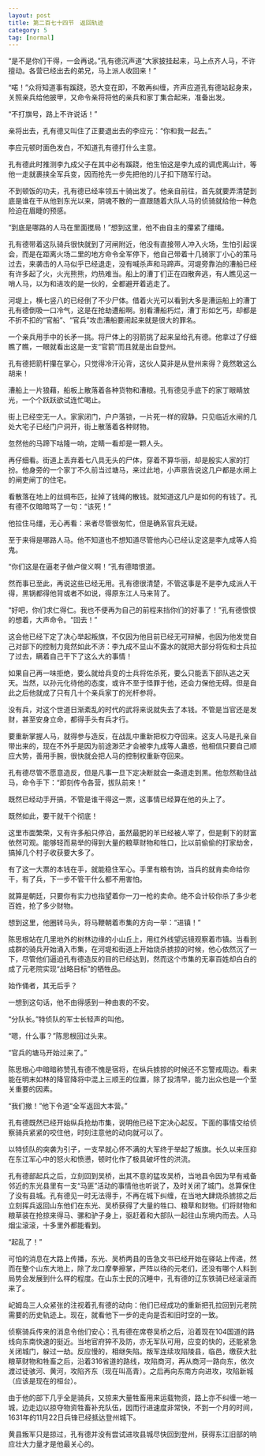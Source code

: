 ```yaml
---
layout: post
title: 第二百七十四节　返回轨迹
category: 5
tag: [normal]
---
```


“是不是你们干得，一会再说。”孔有德沉声道“大家披挂起来，马上点齐人马，不许擅动。各营已经出去的弟兄，马上派人收回来！”

“喏！”众将知道事有蹊跷，恐大变在即，不敢再纠缠，齐声应道孔有德站起身来，关照亲兵给他披甲，又命令亲将将他的亲兵和家丁集合起来，准备出发。

“不打旗号，路上不许说话！”

亲将出去，孔有德又叫住了正要退出去的李应元：“你和我一起去。”

李应元顿时面色发白，不知道孔有德打什么主意。

孔有德此时推测李九成父子在其中必有蹊跷，他生怕这是李九成的调虎离山计，等他一走就裹挟全军兵变，因而抢先一步先把他的儿子扣下随军行动。

不到顿饭的功夫，孔有德已经率领五十骑出发了。他亲自前往，首先就要弄清楚到底是谁在干从他到东光以来，阴魂不散的一直跟随着大队人马的侦骑就给他一种危险迫在眉睫的预感。

“到底是哪路的人马在里面搅局！”想到这里，他不由自主的攥紧了缰绳。

孔有德带着这队骑兵很快就到了河闸附近，他没有直接带人冲入火场，生怕引起误会，而是在距离火场二里的地方命令全军停下，他自己带着十几骑家丁小心的策马过去，来袭击的人马似乎已经退走，没有喊杀声和马蹄声。河堤旁靠泊的漕船已经有许多起了火，火光熊熊，灼热难当。船上的漕丁们正在四散奔逃，有人瞧见这一哨人马，以为和进攻的是一伙的，全都避开着逃走了。

河堤上，横七竖八的已经倒了不少尸体。借着火光可以看到大多是漕运船上的漕丁孔有德倒吸一口冷气，这是在抢劫遭船啊。别看漕船朽烂，漕丁形如乞丐，却都是不折不扣的“官船”、“官兵”攻击漕船要闹起来就是很大的罪名。

一个亲兵用手中的长矛一挑。将尸体上的羽箭挑了起来呈给孔有德。他拿过了仔细瞧了瞧，一眼就看出这是一支“官箭”而且就是出自登州。

孔有德把箭杆攥在掌心，只觉得冷汗沁背，这伙人莫非是从登州来得？竟然敢这么胡来！

漕船上一片狼藉，船板上散落着各种货物和漕粮。孔有德见手底下的家丁眼睛放光，一个个跃跃欲试连忙喝止。

街上已经空无一人。家家闭门，户户落锁，一片死一样的寂静。只见临近水闸的几处大宅子已经门户洞开，街上散落着各种财物。

忽然他的马蹄下咕隆一响，定睛一看却是一颗人头。

再仔细看。街道上丢弃着七八具无头的尸体，穿着不算华丽，却是殷实人家的打扮。他身旁的一个家丁不久前当过塘马，来过此地，小声禀告说这几户都是水闸上的闸吏闸丁的住宅。

看散落在地上的丝绸布匹，扯掉了钱绳的散钱。就知道这几户是如何的有钱了。孔有德不仅暗暗骂了一句：“该死！”

他拉住马缰，无心再看：来者尽管很匆忙，但是确系官兵无疑。

至于来得是哪路人马。他不知道也不想知道尽管他内心已经认定这是李九成等人捣鬼。

“你们这是在逼老子做卢俊义啊！”孔有德暗恨道。

然而事已至此，再说这些已经无用。孔有德很清楚，不管这事是不是李九成派人干得，黑锅都得他背或者不如说，得原东江人马来背了。

“好吧，你们求仁得仁。我也不便再为自己的前程来挡你们的好事了！”孔有德恨恨的想着，大声命令。“回去！”

这会他已经下定了决心举起叛旗，不仅因为他目前已经无可辩解，也因为他发觉自己对部下的控制力竟然如此不济：李九成不显山不露水的就把大部分将佐和士兵拉了过去，瞒着自己干下了这么大的事情！

如果自己再一味拒绝，要么就给兵变的士兵将佐杀死，要么只能丢下部队逃之天天。当然，以孙元化待他的态度，或许不至于怪罪于他，还会力保他无碍。但是自此之后他就成了只有几十个亲兵家丁的光杆参将。

没有兵，对这个世道日渐紊乱的时代的武将来说就失去了本钱。不管是当官还是发财，甚至安身立命，都得手头有兵才行。

要重新掌握人马，就得参与造反，在战乱中重新把权力夺回来。这支人马是孔亲自带出来的，现在不外乎是因为前途渺茫才会被李九成等人蛊惑，他相信只要自己顺应大势，善用手腕，很快就会把人马的控制权重新夺回来。

孔有德尽管不愿意造反，但是凡事一旦下定决断就会一条道走到黑。他忽然勒住战马，命令手下：“即刻传令各营，拔队前来！”

既然已经动手开搞，不管是谁干得这一票，这事情已经算在他的头上了。

既然如此，要干就干个彻底！

这里市面繁荣，又有许多船只停泊，虽然最肥的羊已经被人宰了，但是剩下的财富依然可观。能够轻而易举的得到大量的粮草财物和牲口，比以前偷偷的打家劫舍，搞掉几个村子收获要大多了。

有了这一大票的本钱在手，就能稳住军心。手里有粮有饷，当兵的就肯卖命给你干，有了兵，下一步不管干什么都不用害怕。

就算是朝廷，只要你有实力也指望着你一刀一枪的卖命。绝不会计较你杀了多少老百姓，抢了多少财物。

想到这里，他圈转马头，将马鞭朝着市集的方向一举：“进镇！”

陈思根站在几里地外的树林边缘的小山丘上，用红外线望远镜观察着市镇。当看到成群的骑兵开始涌入市集，在河堤和街道上开始烧杀掳掠的时候，他心依然沉了一下，尽管他们逼迫孔有德造反的目的已经达到，然而这个市集的无辜百姓却白白的成了元老院实现“战略目标”的牺牲品。

始作俑者，其无后乎？

一想到这句话，他不由得感到一种由衷的不安。

“分队长。”特侦队的军士长轻声的叫他。

“嗯，什么事？”陈思根回过头来。

“官兵的塘马开始过来了。”

陈思根心中暗暗称赞孔有德不愧是宿将，在纵兵掳掠的时候还不忘警戒周边。看来能在明末如林的降官降将中混上三顺王的位置，除了投清早，能力出众也是一个至关重要的因素。

“我们撤！”他下令道“全军返回大本营。”

孔有德既然已经开始纵兵抢劫市集，说明他已经下定决心起反。下面的事情交给侦察骑兵紧紧的咬住他，时刻注意他的动向就可以了。

以特侦队的突袭为引子，一支早就心怀不满的大军终于举起了叛旗。长久以来压抑在东江军心中的怒火和愤懑，顿时化作了极具破坏性的洪流。

孔有德部起兵之后，立刻回到吴桥，出其不意的猛攻吴桥，当地县令因为早有戒备邻近的东光县里有一支“马匪”活动的事情他也听说了，及时关闭了城门。总算保住了没有县城。孔有德见一时无法得手，不再在城下纠缠，在当地大肆烧杀掳掠之后立刻挥兵返回山东他们在东光、吴桥获得了大量的牲口、粮草和财物。们将财物和粮草装在抢掠来得马、骡和驴子身上，驱赶着和大部队一起往山东境内而去。人马烟尘滚滚，十多里外都能看到。

“起乱了！”

可怕的消息在大路上传播，东光、吴桥两县的告急文书已经开始在驿站上传递，然而在整个山东大地上，除了龙口摩拳擦掌，严阵以待的元老们，还没有哪个人料到局势会发展到什么样的程度。在山东士民的沉睡中，孔有德的辽东铁骑已经滚滚而来了。

屺姆岛三人众紧张的注视着孔有德的动向：他们已经成功的重新把孔拉回到元老院需要的历史轨迹上。现在，就看他下一步的走向是否和旧时空的一致。

侦察骑兵传来的消息令他们安心：孔有德在席卷吴桥之后，沿着现在104国道的路线向东南快速的挺近。当地官府猝不及防，亦无军队可用，应变的快的，还能紧急关闭城门，躲过一劫。反应慢的，相继失陷。叛军连续攻陷陵县，临邑，缴获大批粮草财物和牲畜之后，沿着316省道的路线，攻陷商河，再从商河一路向东，依次渡过徒骇河、黄河，攻陷齐东（现在叫高青）。之后再向东南方向进攻，攻陷新城（应该是现在的桓台）。

由于他的部下几乎全是骑兵，又掠来大量牲畜用来运载物资，路上亦不纠缠一地一城，边走边以掠夺物资牲畜补充队伍，因而行进速度非常快，不到一个月的时间，1631年的11月22日兵锋已经抵达登州城下。

黄县叛军只是掠过，孔有德并没有尝试进攻县城尽快回到登州，获得东江旧部的响应壮大力量才是他最关心的。